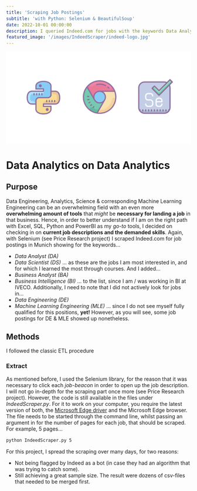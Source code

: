 ```yaml
---
title: 'Scraping Job Postings'
subtitle: 'with Python: Selenium & BeautifulSoup'
date: 2022-10-01 00:00:00
description: I queried Indeed.com for jobs with the keywords Data Analyst & Scientist, and Business Analyst & Intelligence to get a sense of the most demanded skills for these positions, and identifying employees with growing data teams.
featured_image: '/images/IndeedScraper/indeed-logo.jpg'
---
```


![IndeedLogo](/images/IndeedScraper/Scraping.png)

# Data Analytics on Data Analytics

## Purpose

Data Engineering, Analytics, Science & corresponding Machine Learning Engineering can be an overwhelming field with an even more **overwhelming amount of tools** that *might* be **necessary for landing a job** in that business. Hence, in order to better understand if I am on the right path with Excel, SQL, Python and PowerBI as my *go-to* tools, I decided on checking in on **current job descriptions and the demanded skills**.
Again, with Selenium (see Price Research project) I scraped Indeed.com for job postings in Munich showing for the keywords...

- *Data Analyst (DA)* 
- *Data Scientist (DS)*
  ... as these are the jobs I am most interested in, and for which I learned the most through courses. And I added...
- *Business Analyst (BA)*
- *Business Intelligence (BI)*
  ... to the list, since I am / was working in BI at IVECO. Additionally, I need to note that I did not actively look for jobs in...
- *Data Engineering (DE)*
- *Machine Learning Engineering (MLE)*
  ... since I do not see myself fully qualified for this positions, **yet!** However, as you will see, some job postings for DE & MLE showed up nonetheless.

## Methods

I followed the classic ETL procedure

### Extract

As mentioned before, I used the Selenium library, for the reason that it was necessary to click each *job-beacon* in order to open up the job description.
I will not go in-depth for the scraping part once more (see Price Research project). However, the code is still available in the files under *IndeedScraper.py*. For it to work on your computer, you require the latest version of both, the [Microsoft Edge driver]("https://developer.microsoft.com/en-us/microsoft-edge/tools/webdriver/") and the Microsoft Edge browser. The file needs to be started through the command line, whilst passing an argument in for the number of pages for each job, that should be scraped. For example, 5 pages...

```bash
python IndeedScraper.py 5
```

For this project, I spread the scraping over many days, for two reasons:

- Not being flagged by Indeed as a bot (in case they had an algorithm that was trying to catch some).
- Still achieving a great sample size.
  The result were dozens of csv-files that needed to be merged first.